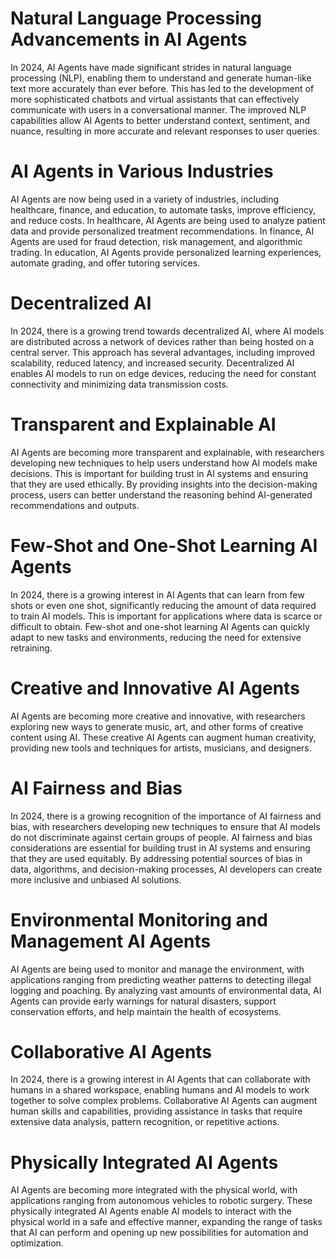 # Natural Language Processing Advancements in AI Agents

In 2024, AI Agents have made significant strides in natural language processing (NLP), enabling them to understand and generate human-like text more accurately than ever before. This has led to the development of more sophisticated chatbots and virtual assistants that can effectively communicate with users in a conversational manner. The improved NLP capabilities allow AI Agents to better understand context, sentiment, and nuance, resulting in more accurate and relevant responses to user queries.

# AI Agents in Various Industries

AI Agents are now being used in a variety of industries, including healthcare, finance, and education, to automate tasks, improve efficiency, and reduce costs. In healthcare, AI Agents are being used to analyze patient data and provide personalized treatment recommendations. In finance, AI Agents are used for fraud detection, risk management, and algorithmic trading. In education, AI Agents provide personalized learning experiences, automate grading, and offer tutoring services.

# Decentralized AI

In 2024, there is a growing trend towards decentralized AI, where AI models are distributed across a network of devices rather than being hosted on a central server. This approach has several advantages, including improved scalability, reduced latency, and increased security. Decentralized AI enables AI models to run on edge devices, reducing the need for constant connectivity and minimizing data transmission costs.

# Transparent and Explainable AI

AI Agents are becoming more transparent and explainable, with researchers developing new techniques to help users understand how AI models make decisions. This is important for building trust in AI systems and ensuring that they are used ethically. By providing insights into the decision-making process, users can better understand the reasoning behind AI-generated recommendations and outputs.

# Few-Shot and One-Shot Learning AI Agents

In 2024, there is a growing interest in AI Agents that can learn from few shots or even one shot, significantly reducing the amount of data required to train AI models. This is important for applications where data is scarce or difficult to obtain. Few-shot and one-shot learning AI Agents can quickly adapt to new tasks and environments, reducing the need for extensive retraining.

# Creative and Innovative AI Agents

AI Agents are becoming more creative and innovative, with researchers exploring new ways to generate music, art, and other forms of creative content using AI. These creative AI Agents can augment human creativity, providing new tools and techniques for artists, musicians, and designers.

# AI Fairness and Bias

In 2024, there is a growing recognition of the importance of AI fairness and bias, with researchers developing new techniques to ensure that AI models do not discriminate against certain groups of people. AI fairness and bias considerations are essential for building trust in AI systems and ensuring that they are used equitably. By addressing potential sources of bias in data, algorithms, and decision-making processes, AI developers can create more inclusive and unbiased AI solutions.

# Environmental Monitoring and Management AI Agents

AI Agents are being used to monitor and manage the environment, with applications ranging from predicting weather patterns to detecting illegal logging and poaching. By analyzing vast amounts of environmental data, AI Agents can provide early warnings for natural disasters, support conservation efforts, and help maintain the health of ecosystems.

# Collaborative AI Agents

In 2024, there is a growing interest in AI Agents that can collaborate with humans in a shared workspace, enabling humans and AI models to work together to solve complex problems. Collaborative AI Agents can augment human skills and capabilities, providing assistance in tasks that require extensive data analysis, pattern recognition, or repetitive actions.

# Physically Integrated AI Agents

AI Agents are becoming more integrated with the physical world, with applications ranging from autonomous vehicles to robotic surgery. These physically integrated AI Agents enable AI models to interact with the physical world in a safe and effective manner, expanding the range of tasks that AI can perform and opening up new possibilities for automation and optimization.